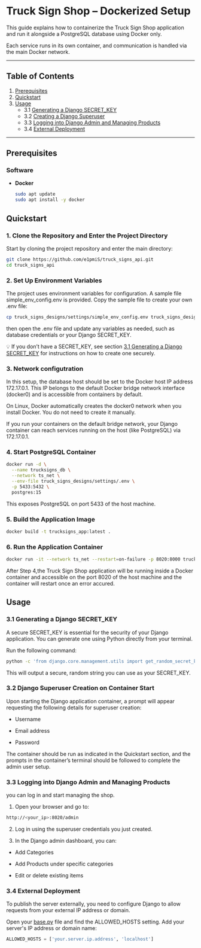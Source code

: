 # Truck Sign Shop – Dockerized Setup

This guide explains how to containerize the Truck Sign Shop application and run it alongside a PostgreSQL database using Docker only.

Each service runs in its own container, and communication is handled via the main Docker network.

---

## Table of Contents

1. [Prerequisites](#prerequisites)  
2. [Quickstart](#quickstart)  
3. [Usage](#usage)  
   - 3.1 [Generating a Django SECRET_KEY](#31-generating-a-django-secret_key)  
   - 3.2 [Creating a Django Superuser](#32-creating-a-django-superuser)  
   - 3.3 [Logging into Django Admin and Managing Products](#33-logging-into-django-admin-and-managing-products)
   - 3.4 [External Deployment](#34-external-deployment)


---

## Prerequisites

### Software

- **Docker**  
  ```bash
  sudo apt update
  sudo apt install -y docker 
    ```

## Quickstart 

### 1. Clone the Repository and Enter the Project Directory

Start by cloning the project repository and enter the main directory: 

```bash
git clone https://github.com/e1pmiS/truck_signs_api.git
cd truck_signs_api
```

### 2. Set Up Environment Variables

The project uses environment variables for configuration. A sample file simple_env_config.env is provided. Copy the sample file to create your own .env file:

```bash
cp truck_signs_designs/settings/simple_env_config.env truck_signs_designs/settings/.env
```
then open the .env file and update any variables as needed, such as database credentials or your Django SECRET_KEY.

💡 If you don’t have a SECRET_KEY, see section [3.1 Generating a Django SECRET_KEY](#31-generating-a-django-secret_key) for instructions on how to create one securely.

### 3. Network configutration

In this setup, the database host should be set to the Docker host IP address 172.17.0.1. This IP belongs to the default Docker bridge network interface (docker0) and is accessible from containers by default.

On Linux, Docker automatically creates the docker0 network when you install Docker. You do not need to create it manually.

If you run your containers on the default bridge network, your Django container can reach services running on the host (like PostgreSQL) via 172.17.0.1.

### 4. Start PostgreSQL Container

```bash
docker run -d \
  --name trucksigns_db \
  --network ts_net \
  --env-file truck_signs_designs/settings/.env \
  -p 5433:5432 \
  postgres:15
```
This exposes PostgreSQL on port 5433 of the host machine.

### 5. Build the Application Image

```bash
docker build -t trucksigns_app:latest .
```
### 6. Run the Application Container

```bash
docker run -it --network ts_net --restart=on-failure -p 8020:8000 trucksigns_app:latest
```

After Step 4,the Truck Sign Shop application will be running inside a Docker container and accessible on the port 8020 of the host machine and the container will restart once an error accured.



## Usage

### 3.1 Generating a Django SECRET_KEY

A secure SECRET_KEY is essential for the security of your Django application. You can generate one using Python directly from your terminal.

Run the following command:

```bash
python -c 'from django.core.management.utils import get_random_secret_key; print(get_random_secret_key())'
```

This will output a secure, random string you can use as your SECRET_KEY.

### 3.2 Django Superuser Creation on Container Start

Upon starting the Django application container, a prompt will appear requesting the following details for superuser creation:

* Username

* Email address

* Password

The container should be run as indicated in the Quickstart section, and the prompts in the container’s terminal should be followed to complete the admin user setup.

### 3.3 Logging into Django Admin and Managing Products

you can log in and start managing the shop.

1. Open your browser and go to:

```bash
http://<your_ip>:8020/admin
```

2. Log in using the superuser credentials you just created.

3. In the Django admin dashboard, you can:

* Add Categories

* Add Products under specific categories

* Edit or delete existing items

### 3.4 External Deployment

To publish the server externally, you need to configure Django to allow requests from your external IP address or domain.

Open your [base.py](truck_signs_designs/settings/base.py) file and find the ALLOWED_HOSTS setting. Add your server's IP address or domain name:

```python
ALLOWED_HOSTS = ['your.server.ip.address', 'localhost']
```

